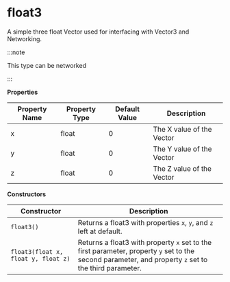 # float3

A simple three float Vector used for interfacing with Vector3 and Networking.

:::note

This type can be networked

:::

**Properties**

Property Name | Property Type | Default Value | Description
--- | --- | --- | ---
x | float | 0 | The X value of the Vector
y | float | 0 | The Y value of the Vector
z | float | 0 | The Z value of the Vector

**Constructors**

Constructor | Description
--- | ---
`float3()` | Returns a float3 with properties `x`, `y`, and `z` left at default.
`float3(float x, float y, float z)` | Returns a float3 with property `x` set to the first parameter, property `y` set to the second parameter, and property `z` set to the third parameter.